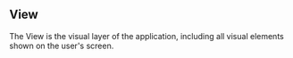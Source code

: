 ## View
The View is the visual layer of the application, including all visual elements shown on the user's screen. 

